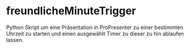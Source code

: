 # freundlicheMinuteTrigger
Python Skript um eine Präsentation in ProPresenter zu einer bestimmten Uhrzeit zu starten und einen ausgewählt Timer zu dieser zu hin ablaufen lassen.